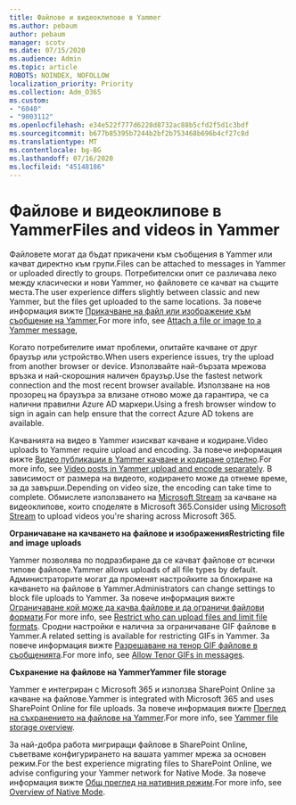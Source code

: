 ```yaml
---
title: Файлове и видеоклипове в Yammer
ms.author: pebaum
author: pebaum
manager: scotv
ms.date: 07/15/2020
ms.audience: Admin
ms.topic: article
ROBOTS: NOINDEX, NOFOLLOW
localization_priority: Priority
ms.collection: Adm_O365
ms.custom:
- "6040"
- "9003112"
ms.openlocfilehash: e34e522f777d6228d8732ac88b5cfd2f5d1c3bdf
ms.sourcegitcommit: b677b85395b7244b2bf2b753468b696b4cf27c8d
ms.translationtype: MT
ms.contentlocale: bg-BG
ms.lasthandoff: 07/16/2020
ms.locfileid: "45148186"
---
```

# <a name="files-and-videos-in-yammer"></a><span data-ttu-id="bdd5a-102">Файлове и видеоклипове в Yammer</span><span class="sxs-lookup"><span data-stu-id="bdd5a-102">Files and videos in Yammer</span></span>

<span data-ttu-id="bdd5a-103">Файловете могат да бъдат прикачени към съобщения в Yammer или качват директно към групи.</span><span class="sxs-lookup"><span data-stu-id="bdd5a-103">Files can be attached to messages in Yammer or uploaded directly to groups.</span></span> <span data-ttu-id="bdd5a-104">Потребителски опит се различава леко между класически и нови Yammer, но файловете се качват на същите места.</span><span class="sxs-lookup"><span data-stu-id="bdd5a-104">The user experience differs slightly between classic and new Yammer, but the files get uploaded to the same locations.</span></span> <span data-ttu-id="bdd5a-105">За повече информация вижте [Прикачване на файл или изображение към съобщение на Yammer](https://support.microsoft.com/office/attach-a-file-or-image-to-a-yammer-message-f576d4d1-ad66-4ce4-9c43-46cf75978dbf),</span><span class="sxs-lookup"><span data-stu-id="bdd5a-105">For more info, see [Attach a file or image to a Yammer message](https://support.microsoft.com/office/attach-a-file-or-image-to-a-yammer-message-f576d4d1-ad66-4ce4-9c43-46cf75978dbf),</span></span>  

<span data-ttu-id="bdd5a-106">Когато потребителите имат проблеми, опитайте качване от друг браузър или устройство.</span><span class="sxs-lookup"><span data-stu-id="bdd5a-106">When users experience issues, try the upload from another browser or device.</span></span> <span data-ttu-id="bdd5a-107">Използвайте най-бързата мрежова връзка и най-скорошния наличен браузър.</span><span class="sxs-lookup"><span data-stu-id="bdd5a-107">Use the fastest network connection and the most recent browser available.</span></span> <span data-ttu-id="bdd5a-108">Използване на нов прозорец на браузъра за влизане отново може да гарантира, че са налични правилни Azure AD маркери.</span><span class="sxs-lookup"><span data-stu-id="bdd5a-108">Using a fresh browser window to sign in again can help ensure that the correct Azure AD tokens are available.</span></span>

<span data-ttu-id="bdd5a-109">Качванията на видео в Yammer изискват качване и кодиране.</span><span class="sxs-lookup"><span data-stu-id="bdd5a-109">Video uploads to Yammer require upload and encoding.</span></span> <span data-ttu-id="bdd5a-110">За повече информация вижте [Видео публикации в Yammer качване и кодиране отделно](https://support.microsoft.com/office/video-posts-in-yammer-upload-and-encode-separately-5b3a348e-3a0a-4c4b-95b1-eabdf245ba25).</span><span class="sxs-lookup"><span data-stu-id="bdd5a-110">For more info, see [Video posts in Yammer upload and encode separately](https://support.microsoft.com/office/video-posts-in-yammer-upload-and-encode-separately-5b3a348e-3a0a-4c4b-95b1-eabdf245ba25).</span></span> <span data-ttu-id="bdd5a-111">В зависимост от размера на видеото, кодирането може да отнеме време, за да завърши.</span><span class="sxs-lookup"><span data-stu-id="bdd5a-111">Depending on video size, the encoding can take time to complete.</span></span> <span data-ttu-id="bdd5a-112">Обмислете използването на [Microsoft Stream](https://docs.microsoft.com/stream/overview) за качване на видеоклипове, които споделяте в Microsoft 365.</span><span class="sxs-lookup"><span data-stu-id="bdd5a-112">Consider using [Microsoft Stream](https://docs.microsoft.com/stream/overview) to upload videos you're sharing across Microsoft 365.</span></span>

<span data-ttu-id="bdd5a-113">**Ограничаване на качването на файлове и изображения**</span><span class="sxs-lookup"><span data-stu-id="bdd5a-113">**Restricting file and image uploads**</span></span>

<span data-ttu-id="bdd5a-114">Yammer позволява по подразбиране да се качват файлове от всички типове файлове.</span><span class="sxs-lookup"><span data-stu-id="bdd5a-114">Yammer allows uploads of all file types by default.</span></span> <span data-ttu-id="bdd5a-115">Администраторите могат да променят настройките за блокиране на качването на файлове в Yammer.</span><span class="sxs-lookup"><span data-stu-id="bdd5a-115">Administrators can change settings to block file uploads to Yammer.</span></span> <span data-ttu-id="bdd5a-116">За повече информация вижте [Ограничаване кой може да качва файлове и да ограничи файлови формати](https://docs.microsoft.com/yammer/configure-your-yammer-network/configure-yammer#restrict-who-can-upload-files-and-limit-file-formats).</span><span class="sxs-lookup"><span data-stu-id="bdd5a-116">For more info, see [Restrict who can upload files and limit file formats](https://docs.microsoft.com/yammer/configure-your-yammer-network/configure-yammer#restrict-who-can-upload-files-and-limit-file-formats).</span></span> <span data-ttu-id="bdd5a-117">Сродни настройки е налична за ограничаване GIF файлове в Yammer.</span><span class="sxs-lookup"><span data-stu-id="bdd5a-117">A related setting is available for restricting GIFs in Yammer.</span></span> <span data-ttu-id="bdd5a-118">За повече информация вижте [Разрешаване на тенор GIF файлове в съобщенията](https://docs.microsoft.com/yammer/configure-your-yammer-network/configure-yammer#allow-tenor-gifs-in-messages).</span><span class="sxs-lookup"><span data-stu-id="bdd5a-118">For more info, see [Allow Tenor GIFs in messages](https://docs.microsoft.com/yammer/configure-your-yammer-network/configure-yammer#allow-tenor-gifs-in-messages).</span></span>

<span data-ttu-id="bdd5a-119">**Съхранение на файлове на Yammer**</span><span class="sxs-lookup"><span data-stu-id="bdd5a-119">**Yammer file storage**</span></span>

<span data-ttu-id="bdd5a-120">Yammer е интегриран с Microsoft 365 и използва SharePoint Online за качване на файлове.</span><span class="sxs-lookup"><span data-stu-id="bdd5a-120">Yammer is integrated with Microsoft 365 and uses SharePoint Online for file uploads.</span></span> <span data-ttu-id="bdd5a-121">За повече информация вижте [Преглед на съхранението на файлове на Yammer](https://docs.microsoft.com/yammer/get-started-with-yammer/file-storage).</span><span class="sxs-lookup"><span data-stu-id="bdd5a-121">For more info, see [Yammer file storage overview](https://docs.microsoft.com/yammer/get-started-with-yammer/file-storage).</span></span> 

<span data-ttu-id="bdd5a-122">За най-добра работа мигриращи файлове в SharePoint Online, съветваме конфигурирането на вашата yammer мрежа за основен режим.</span><span class="sxs-lookup"><span data-stu-id="bdd5a-122">For the best experience migrating files to SharePoint Online, we advise configuring your Yammer network for Native Mode.</span></span> <span data-ttu-id="bdd5a-123">За повече информация вижте [Общ преглед на нативния режим](https://docs.microsoft.com/yammer/configure-your-yammer-network/overview-native-mode).</span><span class="sxs-lookup"><span data-stu-id="bdd5a-123">For more info, see [Overview of Native Mode](https://docs.microsoft.com/yammer/configure-your-yammer-network/overview-native-mode).</span></span> 